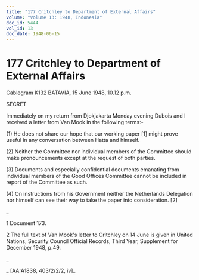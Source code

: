 ```yaml
---
title: "177 Critchley to Department of External Affairs"
volume: "Volume 13: 1948, Indonesia"
doc_id: 5444
vol_id: 13
doc_date: 1948-06-15
---
```


# 177 Critchley to Department of External Affairs

Cablegram K132 BATAVIA, 15 June 1948, 10.12 p.m.

SECRET

Immediately on my return from Djokjakarta Monday evening Dubois and I received a letter from Van Mook in the following terms:-

(1) He does not share our hope that our working paper [1] might prove useful in any conversation between Hatta and himself.

(2) Neither the Committee nor individual members of the Committee should make pronouncements except at the request of both parties.

(3) Documents and especially confidential documents emanating from individual members of the Good Offices Committee cannot be included in report of the Committee as such.

(4) On instructions from his Government neither the Netherlands Delegation nor himself can see their way to take the paper into consideration. [2]

_

1 Document 173.

2 The full text of Van Mook's letter to Critchley on 14 June is given in United Nations, Security Council Official Records, Third Year, Supplement for December 1948, p.49.

_

_ [AA:A1838, 403/2/2/2, iv]_
